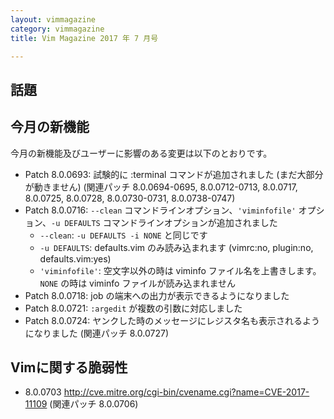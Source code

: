 ```yaml
---
layout: vimmagazine
category: vimmagazine
title: Vim Magazine 2017 年 7 月号

---
```


## 話題

## 今月の新機能

今月の新機能及びユーザーに影響のある変更は以下のとおりです。

* Patch 8.0.0693: 試験的に :terminal コマンドが追加されました (まだ大部分が動きません) (関連パッチ 8.0.0694-0695, 8.0.0712-0713, 8.0.0717, 8.0.0725, 8.0.0728, 8.0.0730-0731, 8.0.0738-0747)
* Patch 8.0.0716: `--clean` コマンドラインオプション、`'viminfofile'` オプション、`-u DEFAULTS` コマンドラインオプションが追加されました
  * `--clean`: `-u DEFAULTS -i NONE` と同じです
  * `-u DEFAULTS`: defaults.vim のみ読み込まれます (vimrc:no, plugin:no, defaults.vim:yes)
  * `'viminfofile'`: 空文字以外の時は viminfo ファイル名を上書きします。`NONE` の時は viminfo ファイルが読み込まれません
* Patch 8.0.0718: job の端末への出力が表示できるようになりました
* Patch 8.0.0721: `:argedit` が複数の引数に対応しました
* Patch 8.0.0724: ヤンクした時のメッセージにレジスタ名も表示されるようになりました (関連パッチ 8.0.0727)

## Vimに関する脆弱性

* 8.0.0703 <http://cve.mitre.org/cgi-bin/cvename.cgi?name=CVE-2017-11109> (関連パッチ 8.0.0706)
